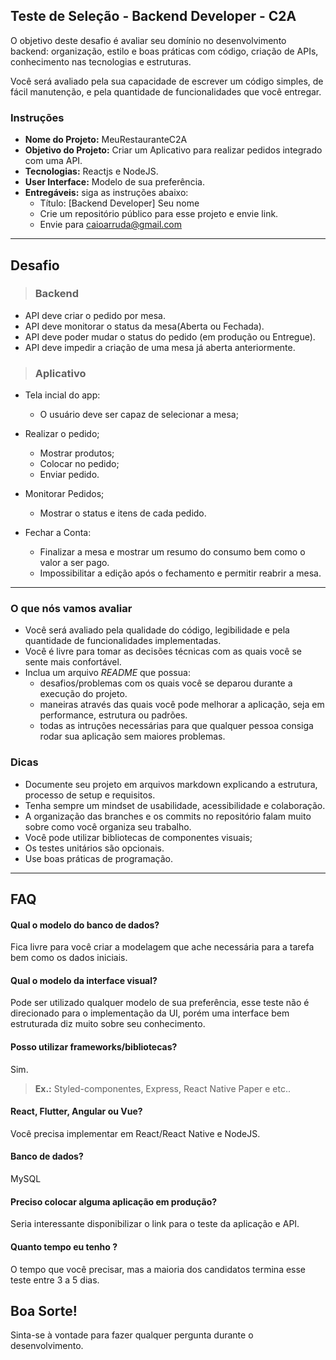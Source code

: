 ## Teste de Seleção - Backend Developer - C2A

O objetivo deste desafio é avaliar seu domínio no desenvolvimento backend: organização, estilo e boas práticas com código, criação de APIs, conhecimento nas tecnologias e estruturas.

Você será avaliado pela sua capacidade de escrever um código simples, de fácil manutenção, e pela quantidade de funcionalidades que você entregar.

### Instruções

- **Nome do Projeto:** MeuRestauranteC2A
- **Objetivo do Projeto:** Criar um Aplicativo para realizar pedidos integrado com uma API.
- **Tecnologias:** Reactjs e NodeJS.
- **User Interface:** Modelo de sua preferência.
- **Entregáveis:** siga as instruções abaixo:
  - Título: [Backend Developer] Seu nome
  - Crie um repositório público para esse projeto e envie link.
  - Envie para caioarruda@gmail.com

---
## **Desafio**

>### **Backend**
- API deve criar o pedido por mesa.
- API deve monitorar o status da mesa(Aberta ou Fechada).
- API deve poder mudar o status do pedido (em produção ou Entregue).
- API deve impedir a criação de uma mesa já aberta anteriormente.

>### **Aplicativo**
- Tela incial do app:
    - O usuário deve ser capaz de selecionar a mesa;

- Realizar o pedido;
    - Mostrar produtos;
    - Colocar no pedido;
    - Enviar pedido.
	
- Monitorar Pedidos;
    - Mostrar o status e itens de cada pedido.
	
- Fechar a Conta:
	- Finalizar a mesa e mostrar um resumo do consumo bem como o valor a ser pago.
	- Impossibilitar a edição após o fechamento e permitir reabrir a mesa.

---
### O que nós vamos avaliar

- Você será avaliado pela qualidade do código, legibilidade e pela quantidade de funcionalidades implementadas.
- Você é livre para tomar as decisões técnicas com as quais você se sente mais confortável.
- Inclua um arquivo *README* que possua:
  - desafios/problemas com os quais você se deparou durante a execução do projeto.
  - maneiras através das quais você pode melhorar a aplicação, seja em performance, estrutura ou padrões. 
  - todas as intruções necessárias para que qualquer pessoa consiga rodar sua aplicação sem maiores problemas.

### Dicas

- Documente seu projeto em arquivos markdown explicando a estrutura, processo de setup e requisitos.
- Tenha sempre um mindset de usabilidade, acessibilidade e colaboração.
- A organização das branches e os commits no repositório falam muito sobre como você organiza seu trabalho.
- Você pode utilizar bibliotecas de componentes visuais;
- Os testes unitários são opcionais.
- Use boas práticas de programação.

---
## FAQ
#### Qual o modelo do banco de dados?
Fica livre para você criar a modelagem que ache necessária para a tarefa bem como os dados iniciais.

#### Qual o modelo da interface visual?
Pode ser utilizado qualquer modelo de sua preferência, esse teste não é direcionado para o implementação da UI,
porém uma interface bem estruturada diz muito sobre seu conhecimento. 

#### Posso utilizar frameworks/bibliotecas?
Sim. 
>**Ex.:** Styled-componentes, Express, React Native Paper e etc..

#### React, Flutter, Angular ou Vue?
Você precisa implementar em React/React Native e NodeJS.

#### Banco de dados?
MySQL

#### Preciso colocar alguma aplicação em produção?
Seria interessante disponibilizar o link para o teste da aplicação e API.

#### Quanto tempo eu tenho ?
O tempo que você precisar, mas a maioria dos candidatos termina esse teste entre 3 a 5 dias. 

## Boa Sorte!
Sinta-se à vontade para fazer qualquer pergunta durante o desenvolvimento.
